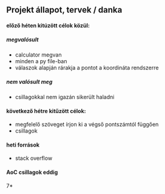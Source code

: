 ## Projekt állapot, tervek / danka

#### előző héten kitúzött célok közül:

##### megvalósult
- calculator megvan
- minden a py file-ban
- válaszok alapján rárakja a pontot a koordináta rendszerre

##### nem valósult meg
- csillagokkal nem igazán sikerült haladni

#### következő hétre kitűzött célok:
- megfelelő szöveget írjon ki a végső pontszámtól függően
- csillagok

#### heti források
- stack overflow

#### AoC csillagok eddig

7*
